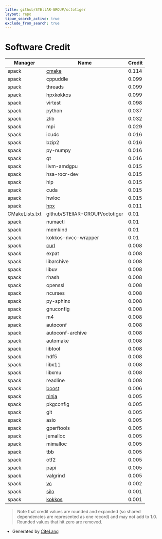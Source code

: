 ```yaml
---
title: github/STEllAR-GROUP/octotiger
layout: repo
tipue_search_active: true
exclude_from_search: true
---
```

# Software Credit

|Manager|Name|Credit|
|-------|----|------|
|spack|[cmake](https://www.cmake.org)|0.114|
|spack|cppuddle|0.099|
|spack|threads|0.099|
|spack|hpxkokkos|0.099|
|spack|virtest|0.098|
|spack|python|0.037|
|spack|zlib|0.032|
|spack|mpi|0.029|
|spack|icu4c|0.016|
|spack|bzip2|0.016|
|spack|py-numpy|0.016|
|spack|qt|0.016|
|spack|llvm-amdgpu|0.015|
|spack|hsa-rocr-dev|0.015|
|spack|hip|0.015|
|spack|cuda|0.015|
|spack|hwloc|0.015|
|spack|[hpx](https://hpx.stellar-group.org/)|0.011|
|CMakeLists.txt|github/STEllAR-GROUP/octotiger|0.01|
|spack|numactl|0.01|
|spack|memkind|0.01|
|spack|kokkos-nvcc-wrapper|0.01|
|spack|[curl](https://curl.se/)|0.008|
|spack|expat|0.008|
|spack|libarchive|0.008|
|spack|libuv|0.008|
|spack|rhash|0.008|
|spack|openssl|0.008|
|spack|ncurses|0.008|
|spack|py-sphinx|0.008|
|spack|gnuconfig|0.008|
|spack|m4|0.008|
|spack|autoconf|0.008|
|spack|autoconf-archive|0.008|
|spack|automake|0.008|
|spack|libtool|0.008|
|spack|hdf5|0.008|
|spack|libx11|0.008|
|spack|libxmu|0.008|
|spack|readline|0.008|
|spack|[boost](https://www.boost.org)|0.006|
|spack|[ninja](https://ninja-build.org/)|0.005|
|spack|pkgconfig|0.005|
|spack|git|0.005|
|spack|asio|0.005|
|spack|gperftools|0.005|
|spack|jemalloc|0.005|
|spack|mimalloc|0.005|
|spack|tbb|0.005|
|spack|otf2|0.005|
|spack|papi|0.005|
|spack|valgrind|0.005|
|spack|[vc](https://github.com/VcDevel/Vc)|0.002|
|spack|[silo](https://wci.llnl.gov/simulation/computer-codes/silo)|0.001|
|spack|[kokkos](https://github.com/kokkos/kokkos)|0.001|


> Note that credit values are rounded and expanded (so shared dependencies are represented as one record) and may not add to 1.0. Rounded values that hit zero are removed.


- Generated by [CiteLang](https://github.com/vsoch/citelang)
